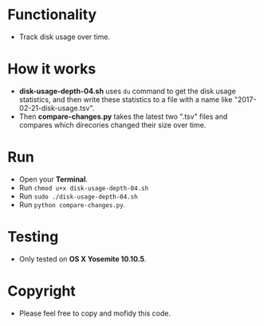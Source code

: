 # Functionality
- Track disk usage over time.

# How it works
- **disk-usage-depth-04.sh** uses `du` command to get the disk usage statistics, and then write these statistics to a file with a name like "2017-02-21-disk-usage.tsv".
- Then **compare-changes.py** takes the latest two ".tsv" files and compares which direcories changed their size over time.

# Run
- Open your **Terminal**.
- Run `chmod u+x disk-usage-depth-04.sh`
- Run `sudo ./disk-usage-depth-04.sh`
- Run `python compare-changes.py`.

# Testing
- Only tested on **OS X Yosemite 10.10.5**.

# Copyright
- Please feel free to copy and mofidy this code.